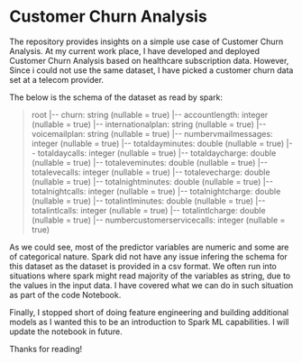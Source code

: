 # Customer Churn Analysis

The repository provides insights on a simple use case of Customer Churn Analysis. At my current work place, I have developed and deployed Customer Churn Analysis based on healthcare subscription data. However, Since i could not use the same dataset, I have picked a customer churn data set at a telecom provider. 

The below is the schema of the dataset as read by spark:

>root
> |-- churn: string (nullable = true)
> |-- accountlength: integer (nullable = true)
> |-- internationalplan: string (nullable = true)
> |-- voicemailplan: string (nullable = true)
> |-- numbervmailmessages: integer (nullable = true)
> |-- totaldayminutes: double (nullable = true)
> |-- totaldaycalls: integer (nullable = true)
> |-- totaldaycharge: double (nullable = true)
> |-- totaleveminutes: double (nullable = true)
> |-- totalevecalls: integer (nullable = true)
> |-- totalevecharge: double (nullable = true)
> |-- totalnightminutes: double (nullable = true)
> |-- totalnightcalls: integer (nullable = true)
> |-- totalnightcharge: double (nullable = true)
> |-- totalintlminutes: double (nullable = true)
> |-- totalintlcalls: integer (nullable = true)
> |-- totalintlcharge: double (nullable = true)
> |-- numbercustomerservicecalls: integer (nullable = true)

As we could see, most of the predictor variables are numeric and some are of categorical nature. Spark did not have any issue infering the schema for this dataset as the dataset is provided in a csv format. We often run into situations where spark might read majority of the variables as string, due to the values in the input data. I have covered what we can do in such situation as part of the code Notebook. 

Finally, I stopped short of doing feature engineering and building additional models as I wanted this to be an introduction to Spark ML capabilities. I will update the notebook in future. 

Thanks for reading!

